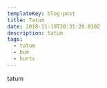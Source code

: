 ```yaml
---
templateKey: blog-post
title: Tatum
date: 2018-11-19T20:31:28.810Z
description: tatum
tags:
  - tatum
  - bum
  - hurts
---
```

tatum
